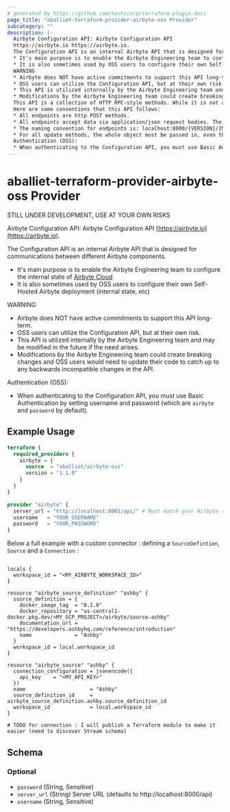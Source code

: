 ```yaml
---
# generated by https://github.com/hashicorp/terraform-plugin-docs
page_title: "aballiet-terraform-provider-airbyte-oss Provider"
subcategory: ""
description: |-
  Airbyte Configuration API: Airbyte Configuration API
  https://airbyte.io https://airbyte.io.
  The Configuration API is an internal Airbyte API that is designed for communications between different Airbyte components.
  * It's main purpose is to enable the Airbyte Engineering team to configure the internal state of Airbyte Cloud https://airbyte.com/airbyte-cloud
  * It is also sometimes used by OSS users to configure their own Self-Hosted Airbyte deployment (internal state, etc)
  WARNING
  * Airbyte does NOT have active commitments to support this API long-term.
  * OSS users can utilize the Configuration API, but at their own risk.
  * This API is utilized internally by the Airbyte Engineering team and may be modified in the future if the need arises.
  * Modifications by the Airbyte Engineering team could create breaking changes and OSS users would need to update their code to catch up to any backwards incompatible changes in the API.
  This API is a collection of HTTP RPC-style methods. While it is not a REST API, those familiar with REST should find the conventions of this API recognizable.
  Here are some conventions that this API follows:
  * All endpoints are http POST methods.
  * All endpoints accept data via application/json request bodies. The API does not accept any data via query params.
  * The naming convention for endpoints is: localhost:8000/{VERSION}/{METHODFAMILY}/{METHODNAME} e.g. localhost:8000/v1/connections/create.
  * For all update methods, the whole object must be passed in, even the fields that did not change.
  Authentication (OSS):
  * When authenticating to the Configuration API, you must use Basic Authentication by setting the Authentication Header to Basic and base64 encoding the username and password (which are airbyte and password by default - so base64 encoding airbyte:password results in YWlyYnl0ZTpwYXNzd29yZA==). So the full header reads 'Authorization': "Basic YWlyYnl0ZTpwYXNzd29yZA=="
---
```


# aballiet-terraform-provider-airbyte-oss Provider

STILL UNDER DEVELOPMENT, USE AT YOUR OWN RISKS

Airbyte Configuration API: Airbyte Configuration API
[https://airbyte.io](https://airbyte.io).

The Configuration API is an internal Airbyte API that is designed for communications between different Airbyte components.
* It's main purpose is to enable the Airbyte Engineering team to configure the internal state of [Airbyte Cloud](https://airbyte.com/airbyte-cloud)
* It is also sometimes used by OSS users to configure their own Self-Hosted Airbyte deployment (internal state, etc)

WARNING
* Airbyte does NOT have active commitments to support this API long-term.
* OSS users can utilize the Configuration API, but at their own risk.
* This API is utilized internally by the Airbyte Engineering team and may be modified in the future if the need arises.
* Modifications by the Airbyte Engineering team could create breaking changes and OSS users would need to update their code to catch up to any backwards incompatible changes in the API.

Authentication (OSS):
* When authenticating to the Configuration API, you must use Basic Authentication by setting username and password (which are `airbyte` and `password` by default).

## Example Usage

```terraform
terraform {
  required_providers {
    airbyte = {
      source  = "aballiet/airbyte-oss"
      version = "1.1.0"
    }
  }
}

provider "airbyte" {
  server_url = "http://localhost:8001/api/" # Must match your Airbyte server endpoint (airbyte-server-svc on k8s)
  username   = "YOUR_USERNAME"
  password   = "YOUR_PASSWORD"
}
```

Below a full example with a custom connector : defining a `SourceDefintion`, `Source` and a `Connection` :

```hcl

locals {
  workspace_id = "<MY_AIRBYTE_WORKSPACE_ID>"
}

resource "airbyte_source_definition" "ashby" {
  source_definition = {
    docker_image_tag  = "0.1.0"
    docker_repository = "us-central1-docker.pkg.dev/<MY_GCP_PROJECT>/airbyte/source-ashby"
    documentation_url = "https://developers.ashbyhq.com/reference/introduction"
    name              = "Ashby"
  }
  workspace_id = local.workspace_id
}

resource "airbyte_source" "ashby" {
  connection_configuration = jsonencode({
    api_key    = "<MY_API_KEY>"
  })
  name                     = "Ashby"
  source_definition_id     = airbyte_source_definition.ashby.source_definition_id
  workspace_id             = local.workspace_id
}

# TODO for connection : I will publish a Terraform module to make it easier (need to discover Stream schema)
```

<!-- schema generated by tfplugindocs -->
## Schema

### Optional

- `password` (String, Sensitive)
- `server_url` (String) Server URL (defaults to http://localhost:8000/api)
- `username` (String, Sensitive)
